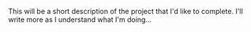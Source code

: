 This will be a short description of the project that I'd like to complete. I'll write more as I understand what I'm doing...

